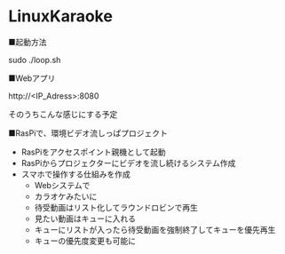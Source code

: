 # LinuxKaraoke

■起動方法

sudo ./loop.sh

■Webアプリ

http://<IP_Adress>:8080


そのうちこんな感じにする予定

■RasPiで、環境ビデオ流しっぱプロジェクト

- RasPiをアクセスポイント親機として起動
- RasPiからプロジェクターにビデオを流し続けるシステム作成
- スマホで操作する仕組みを作成
    - Webシステムで
    - カラオケみたいに
    - 待受動画はリスト化してラウンドロビンで再生
    - 見たい動画はキューに入れる
    - キューにリストが入ったら待受動画を強制終了してキューを優先再生
    - キューの優先度変更も可能に
